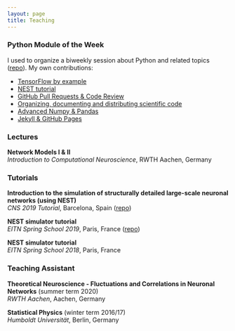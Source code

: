 ```yaml
---
layout: page
title: Teaching
---
```


### Python Module of the Week

I used to organize a biweekly session about Python and related topics ([repo](https://github.com/INM-6/Python-Module-of-the-Week/wiki)). My own contributions:
* [TensorFlow by example](https://github.com/INM-6/Python-Module-of-the-Week/tree/master/session11_Tensorflow)
* [NEST tutorial](https://github.com/INM-6/Python-Module-of-the-Week/tree/master/session20_NEST)
* [GitHub Pull Requests & Code Review](https://github.com/INM-6/Python-Module-of-the-Week/tree/master/session23_PullRequests)
* [Organizing, documenting and distributing scientific code](https://github.com/INM-6/Python-Module-of-the-Week/tree/master/session26_distutils)
* [Advanced Numpy & Pandas](https://github.com/INM-6/Python-Module-of-the-Week/tree/master/session29_NumpyPandas)
* [Jekyll & GitHub Pages](https://github.com/INM-6/Python-Module-of-the-Week/tree/master/session33_Jekyll)

### Lectures

**Network Models I & II**  
*Introduction to Computational Neuroscience*, RWTH Aachen, Germany

### Tutorials

**Introduction to the simulation of structurally detailed large-scale neuronal networks (using NEST)**  
*CNS 2019 Tutorial*, Barcelona, Spain ([repo](https://github.com/alexvanmeegen/CNS2019_NEST_Tutorial))

**NEST simulator tutorial**  
*EITN Spring School 2019*, Paris, France ([repo](https://github.com/alexvanmeegen/eitn_spring_school))

**NEST simulator tutorial**  
*EITN Spring School 2018*, Paris, France

### Teaching Assistant

**Theoretical Neuroscience - Fluctuations and Correlations in Neuronal Networks** (summer term 2020)  
*RWTH Aachen*, Aachen, Germany

**Statistical Physics** (winter term 2016/17)  
*Humboldt Universität*, Berlin, Germany
